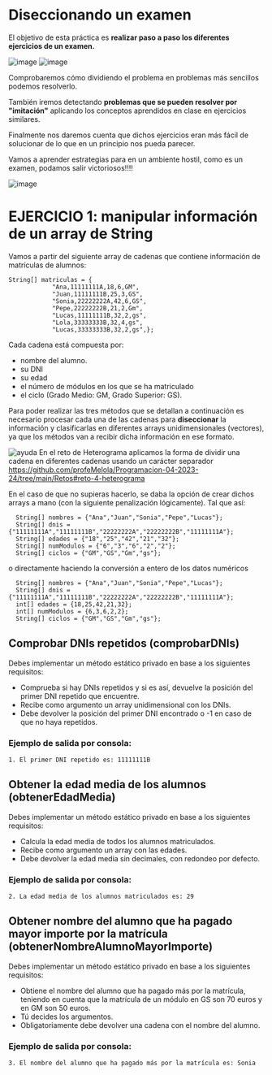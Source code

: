 # Diseccionando un examen
El objetivo de esta práctica es **realizar paso a paso los diferentes ejercicios de un examen.**

![image](https://github.com/profeMelola/Programacion-04-2023-24/assets/91023374/ab67a0e9-7659-4516-829f-3c6581f69f99) ![image](https://github.com/profeMelola/Programacion-04-2023-24/assets/91023374/55ec1193-b823-403b-aada-f4f75c987c0e)



Comprobaremos cómo dividiendo el problema en problemas más sencillos podemos resolverlo.

También iremos detectando **problemas que se pueden resolver por "imitación"** aplicando los conceptos aprendidos en clase en ejercicios similares.

Finalmente nos daremos cuenta que dichos ejercicios eran más fácil de solucionar de lo que en un principio nos pueda parecer.

Vamos a aprender estrategias para en un ambiente hostil, como es un examen, podamos salir victoriosos!!!!

![image](https://github.com/profeMelola/Programacion-04-2023-24/assets/91023374/0d2b8014-ce1b-42fa-8506-072a2853934f)

# EJERCICIO 1: manipular información de un array de String
Vamos a partir del siguiente array de cadenas que contiene información de matrículas de alumnos:

```
String[] matriculas = {
            "Ana,11111111A,18,6,GM",
            "Juan,11111111B,25,3,GS",
            "Sonia,22222222A,42,6,GS",
            "Pepe,22222222B,21,2,Gm",
            "Lucas,11111111B,32,2,gs",
            "Lola,33333333B,32,4,gs",
            "Lucas,33333333B,32,2,gs",};
```

Cada cadena está compuesta por: 
- nombre del alumno.
- su DNI
- su edad
- el número de módulos en los que se ha matriculado
- el ciclo (Grado Medio: GM, Grado Superior: GS).


Para poder realizar las tres métodos que se detallan a continuación es necesario procesar cada una de las cadenas para **diseccionar** la información y clasificarlas en diferentes arrays unidimensionales (vectores), ya que los métodos van a recibir dicha información en ese formato.

![ayuda](https://github.com/profeMelola/Programacion-04-2023-24/assets/91023374/30fde163-d946-4185-9ef5-ae0b60f92bca)
En el reto de Heterograma aplicamos la forma de dividir una cadena en diferentes cadenas usando un carácter separador https://github.com/profeMelola/Programacion-04-2023-24/tree/main/Retos#reto-4-heterograma

En el caso de que no supieras hacerlo, se daba la opción de crear dichos arrays a mano (con la siguiente penalización lógicamente). Tal que así:

```
  String[] nombres = {"Ana","Juan","Sonia","Pepe","Lucas"};
  String[] dnis = {"11111111A","11111111B","22222222A","22222222B","11111111A"};
  String[] edades = {"18","25","42","21","32"};
  String[] numModulos = {"6","3","6","2","2"};
  String[] ciclos = {"GM","GS","Gm","gs"};
```
o directamente haciendo la conversión a entero de los datos numéricos

```
  String[] nombres = {"Ana","Juan","Sonia","Pepe","Lucas"};
  String[] dnis = {"11111111A","11111111B","22222222A","22222222B","11111111A"};
  int[] edades = {18,25,42,21,32};
  int[] numModulos = {6,3,6,2,2};
  String[] ciclos = {"GM","GS","Gm","gs"};
```

## Comprobar DNIs repetidos (comprobarDNIs)
Debes implementar un método estático privado en base a los siguientes requisitos:

- Comprueba si hay DNIs repetidos y si es así, devuelve la posición del primer DNI repetido que encuentre.
- Recibe como argumento un array unidimensional con los DNIs.
- Debe devolver la posición del primer DNI encontrado o -1 en caso de que no haya repetidos.

### Ejemplo de salida por consola:
```
1. El primer DNI repetido es: 11111111B
```

## Obtener la edad media de los alumnos (obtenerEdadMedia)
Debes implementar un método estático privado en base a los siguientes requisitos:

- Calcula la edad media de todos los alumnos matriculados.
- Recibe como argumento un array con las edades.
- Debe devolver la edad media sin decimales, con redondeo por defecto.

### Ejemplo de salida por consola:
```
2. La edad media de los alumnos matriculados es: 29
```


## Obtener nombre del alumno que ha pagado mayor importe por la matrícula (obtenerNombreAlumnoMayorImporte)
Debes implementar un método estático privado en base a los siguientes requisitos:

- Obtiene el nombre del alumno que ha pagado más por la matrícula, teniendo en cuenta que la matrícula de un módulo en GS son 70 euros y en GM son 50 euros.
- Tú decides los argumentos.
- Obligatoriamente debe devolver una cadena con el nombre del alumno.

### Ejemplo de salida por consola:
```
3. El nombre del alumno que ha pagado más por la matrícula es: Sonia
```


